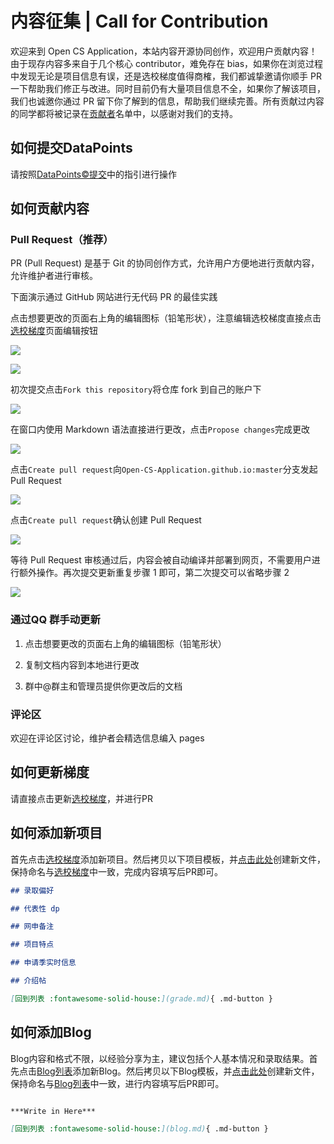 # 内容征集 | Call for Contribution

欢迎来到 Open CS Application，本站内容开源协同创作，欢迎用户贡献内容！由于现存内容多来自于几个核心 contributor，难免存在 bias，如果你在浏览过程中发现无论是项目信息有误，还是选校梯度值得商榷，我们都诚挚邀请你顺手 PR 一下帮助我们修正与改进。同时目前仍有大量项目信息不全，如果你了解该项目，我们也诚邀你通过 PR 留下你了解到的信息，帮助我们继续完善。所有贡献过内容的同学都将被记录在[贡献者](contributor.md)名单中，以感谢对我们的支持。

## 如何提交DataPoints

请按照[DataPoints&copy;提交](submit.md)中的指引进行操作

## 如何贡献内容

### Pull Request（推荐）

PR (Pull Request) 是基于 Git 的协同创作方式，允许用户方便地进行贡献内容，允许维护者进行审核。

下面演示通过 GitHub 网站进行无代码 PR 的最佳实践

点击想要更改的页面右上角的编辑图标（铅笔形状），注意编辑选校梯度直接点击[选校梯度](grade.md)页面编辑按钮

   ![](images/1.png)

   ![](images/1-1.png)

初次提交点击`Fork this repository`将仓库 fork 到自己的账户下

   ![](images/2.png)

在窗口内使用 Markdown 语法直接进行更改，点击`Propose changes`完成更改

   ![](images/3.png)

点击`Create pull request`向`Open-CS-Application.github.io:master`分支发起 Pull Request

   ![](images/4.png)

点击`Create pull request`确认创建 Pull Request

   ![](images/5.png)

等待 Pull Request 审核通过后，内容会被自动编译并部署到网页，不需要用户进行额外操作。再次提交更新重复步骤 1 即可，第二次提交可以省略步骤 2

   ![](images/6.png)

### 通过QQ 群手动更新

1. 点击想要更改的页面右上角的编辑图标（铅笔形状）

2. 复制文档内容到本地进行更改

3. 群中@群主和管理员提供你更改后的文档

### 评论区

欢迎在评论区讨论，维护者会精选信息编入 pages

## 如何更新梯度

请直接点击更新[选校梯度](https://github.com/opencsapp/opencsapp.github.io/edit/master/programs_list.yml)，并进行PR

## 如何添加新项目

首先点击[选校梯度](https://github.com/opencsapp/opencsapp.github.io/edit/master/programs_list.yml)添加新项目。然后拷贝以下项目模板，并[点击此处](https://github.com/opencsapp/opencsapp.github.io/new/master/docs)创建新文件，保持命名与[选校梯度](https://github.com/opencsapp/opencsapp.github.io/edit/master/programs_list.yml)中一致，完成内容填写后PR即可。

``` markdown title="项目模板"
## 录取偏好

## 代表性 dp

## 网申备注

## 项目特点

## 申请季实时信息

## 介绍帖

[回到列表 :fontawesome-solid-house:](grade.md){ .md-button }

```

## 如何添加Blog

Blog内容和格式不限，以经验分享为主，建议包括个人基本情况和录取结果。首先点击[Blog列表](https://github.com/opencsapp/opencsapp.github.io/edit/master/blogs_list.yml)添加新Blog。然后拷贝以下Blog模板，并[点击此处](https://github.com/opencsapp/opencsapp.github.io/new/master/docs)创建新文件，保持命名与[Blog列表](https://github.com/opencsapp/opencsapp.github.io/edit/master/blogs_list.yml)中一致，进行内容填写后PR即可。

``` markdown title="Blog模板"

***Write in Here***

[回到列表 :fontawesome-solid-house:](blog.md){ .md-button }

```
